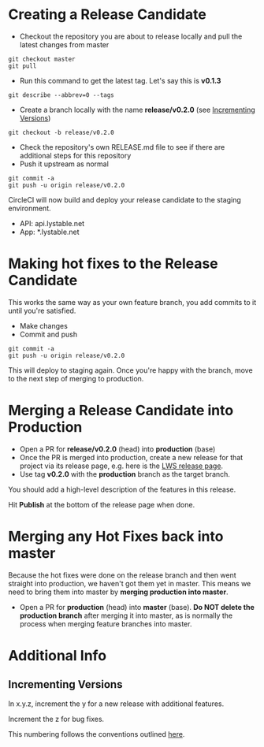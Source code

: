 # Creating a Release Candidate

- Checkout the repository you are about to release locally and pull the latest changes from master
```
git checkout master
git pull
```
- Run this command to get the latest tag. Let's say this is **v0.1.3**
```
git describe --abbrev=0 --tags
```
- Create a branch locally with the name **release/v0.2.0** (see [Incrementing Versions](#version-increment))
```
git checkout -b release/v0.2.0
```
- Check the repository's own RELEASE.md file to see if there are additional steps for this repository
- Push it upstream as normal
```
git commit -a
git push -u origin release/v0.2.0
```

CircleCI will now build and deploy your release candidate to the staging environment.

- API: api.lystable.net
- App: *.lystable.net

# Making hot fixes to the Release Candidate

This works the same way as your own feature branch, you add commits to it until you're satisfied.

- Make changes
- Commit and push
```
git commit -a
git push -u origin release/v0.2.0
```

This will deploy to staging again. Once you're happy with the branch, move to the next step of merging to production.

# Merging a Release Candidate into Production

- Open a PR for **release/v0.2.0** (head) into **production** (base)
- Once the PR is merged into production, create a new release for that project via its release page, e.g. here is the [LWS release page](https://github.com/lystable/lws/releases).
- Use tag **v0.2.0** with the **production** branch as the target branch.

You should add a high-level description of the features in this release.

Hit **Publish** at the bottom of the release page when done.

# Merging any Hot Fixes back into master

Because the hot fixes were done on the release branch and then went straight into production, we haven't got them yet in master. This means we need to bring them into master by **merging production into master**.

- Open a PR for **production** (head) into **master** (base). **Do NOT delete the production branch** after merging it into master, as is normally the process when merging feature branches into master.

# Additional Info

## <a name="version-increment">Incrementing Versions</a>

In x.y.z, increment the y for a new release with additional features.

Increment the z for bug fixes.

This numbering follows the conventions outlined [here](http://semver.org/).
